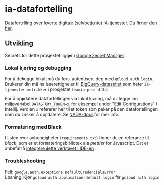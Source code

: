 # ia-datafortelling

Datafortelling 
over leverte digitale (selvbetjente) IA-tjenester. Du finner den [her](https://data.intern.nav.no/story/3f485566-49fc-4867-937e-618293158ef8).

## Utvikling

Secrets for dette prosjektet ligger
i [Google Secret Manager](https://console.cloud.google.com/security/secret-manager?project=teamia-prod-df3d)
.

### Lokal kjøring og debugging

For å debugge lokalt må du først autentisere deg med `gcloud auth login`. Brukeren din må ha
leserettigheter
til [BigQuery-datasettet](https://console.cloud.google.com/bigquery?project=teamia-prod-df3d&ws=!1m4!1m3!3m2!1steamia-prod-df3d!2sia_tjenester_metrikker)
som heter `ia-tjenester-metrikker` i prosjektet `teamia-prod-df3d`.

For å oppdatere datafortellingen via lokal kjøring, må du legge inn
miljøvariabel `DATASTORY_TOKEN=x`, for eksempel under "Edit Configurations" i Intellij. Verdien `x`
refererer her til et token som peker på den datafortellingen som du ønsker å oppdatere.
Se [NADA-docs](https://docs.knada.io/dele-innsikt/datafortelling/#oppdatere-eksisterende-datafortelling)
for mer info.

### Formatering med Black

I listen over avhengigheter (`requirements.txt`) finner du en referanse til _black_, som er et
formateringsbibliotek ala _prettier_ for Javascript. Det er anbefalt
å [integrere dette verktøyet i IDE-en](https://black.readthedocs.io/en/stable/integrations/editors.html)
.

### Troubleshooting
Feil: `google.auth.exceptions.DefaultCredentialsError`  
Løsning: Kjør `gcloud auth application-default login` før `gcloud auth login`